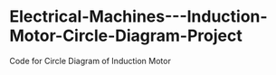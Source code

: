 # Electrical-Machines---Induction-Motor-Circle-Diagram-Project
Code for Circle Diagram of Induction Motor
